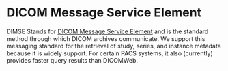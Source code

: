 # DICOM Message Service Element

DIMSE Stands for [DICOM Message Service Element](http://dicom.nema.org/medical/dicom/current/output/chtml/part07/chapter_7.html) and is the standard method through which DICOM archives communicate. We support this messaging standard for the retrieval of study, series, and instance metadata because it is widely support. For certain PACS systems, it also (currently) provides faster query results than DICOMWeb.
